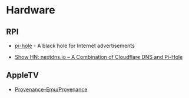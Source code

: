 # Hardware

## RPI

- [pi-hole](https://github.com/pi-hole/pi-hole) - A black hole for Internet advertisements

- [Show HN: nextdns.io – A Combination of Cloudflare DNS and Pi-Hole](https://news.ycombinator.com/item?id=20012687)

## AppleTV

- [Provenance-Emu/Provenance](https://github.com/Provenance-Emu/Provenance)
